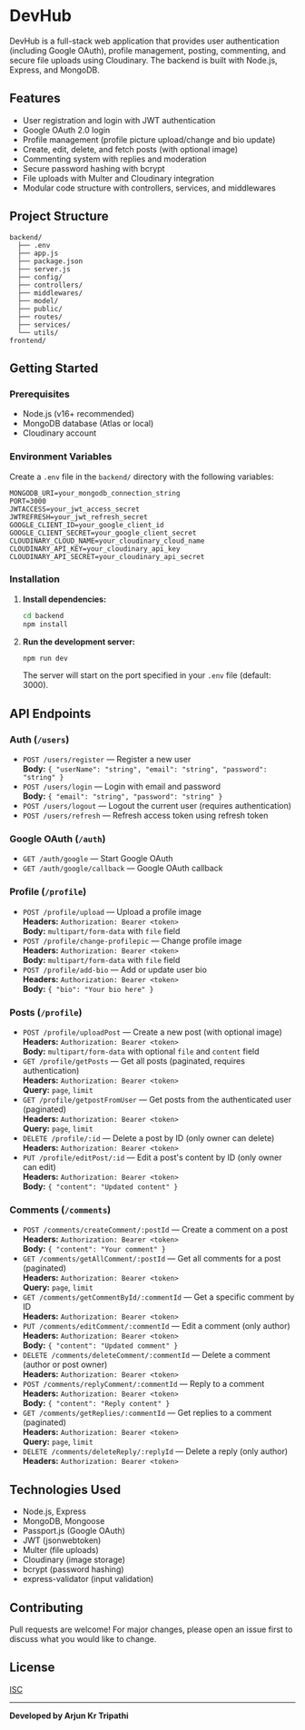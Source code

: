 # DevHub

DevHub is a full-stack web application that provides user authentication (including Google OAuth), profile management, posting, commenting, and secure file uploads using Cloudinary. The backend is built with Node.js, Express, and MongoDB.

## Features

- User registration and login with JWT authentication
- Google OAuth 2.0 login
- Profile management (profile picture upload/change and bio update)
- Create, edit, delete, and fetch posts (with optional image)
- Commenting system with replies and moderation
- Secure password hashing with bcrypt
- File uploads with Multer and Cloudinary integration
- Modular code structure with controllers, services, and middlewares

## Project Structure

```
backend/
  ├── .env
  ├── app.js
  ├── package.json
  ├── server.js
  ├── config/
  ├── controllers/
  ├── middlewares/
  ├── model/
  ├── public/
  ├── routes/
  ├── services/
  └── utils/
frontend/
```

## Getting Started

### Prerequisites

- Node.js (v16+ recommended)
- MongoDB database (Atlas or local)
- Cloudinary account

### Environment Variables

Create a `.env` file in the `backend/` directory with the following variables:

```
MONGODB_URI=your_mongodb_connection_string
PORT=3000
JWTACCESS=your_jwt_access_secret
JWTREFRESH=your_jwt_refresh_secret
GOOGLE_CLIENT_ID=your_google_client_id
GOOGLE_CLIENT_SECRET=your_google_client_secret
CLOUDINARY_CLOUD_NAME=your_cloudinary_cloud_name
CLOUDINARY_API_KEY=your_cloudinary_api_key
CLOUDINARY_API_SECRET=your_cloudinary_api_secret
```

### Installation

1. **Install dependencies:**

   ```sh
   cd backend
   npm install
   ```

2. **Run the development server:**

   ```sh
   npm run dev
   ```

   The server will start on the port specified in your `.env` file (default: 3000).

## API Endpoints

### Auth (`/users`)

- `POST /users/register` — Register a new user  
  **Body:** `{ "userName": "string", "email": "string", "password": "string" }`
- `POST /users/login` — Login with email and password  
  **Body:** `{ "email": "string", "password": "string" }`
- `POST /users/logout` — Logout the current user (requires authentication)
- `POST /users/refresh` — Refresh access token using refresh token

### Google OAuth (`/auth`)

- `GET /auth/google` — Start Google OAuth
- `GET /auth/google/callback` — Google OAuth callback

### Profile (`/profile`)

- `POST /profile/upload` — Upload a profile image  
  **Headers:** `Authorization: Bearer <token>`  
  **Body:** `multipart/form-data` with `file` field
- `POST /profile/change-profilepic` — Change profile image  
  **Headers:** `Authorization: Bearer <token>`  
  **Body:** `multipart/form-data` with `file` field
- `POST /profile/add-bio` — Add or update user bio  
  **Headers:** `Authorization: Bearer <token>`  
  **Body:** `{ "bio": "Your bio here" }`

### Posts (`/profile`)

- `POST /profile/uploadPost` — Create a new post (with optional image)  
  **Headers:** `Authorization: Bearer <token>`  
  **Body:** `multipart/form-data` with optional `file` and `content` field
- `GET /profile/getPosts` — Get all posts (paginated, requires authentication)  
  **Headers:** `Authorization: Bearer <token>`  
  **Query:** `page`, `limit`
- `GET /profile/getpostFromUser` — Get posts from the authenticated user (paginated)  
  **Headers:** `Authorization: Bearer <token>`  
  **Query:** `page`, `limit`
- `DELETE /profile/:id` — Delete a post by ID (only owner can delete)  
  **Headers:** `Authorization: Bearer <token>`
- `PUT /profile/editPost/:id` — Edit a post's content by ID (only owner can edit)  
  **Headers:** `Authorization: Bearer <token>`  
  **Body:** `{ "content": "Updated content" }`

### Comments (`/comments`)

- `POST /comments/createComment/:postId` — Create a comment on a post  
  **Headers:** `Authorization: Bearer <token>`  
  **Body:** `{ "content": "Your comment" }`
- `GET /comments/getAllComment/:postId` — Get all comments for a post (paginated)  
  **Headers:** `Authorization: Bearer <token>`  
  **Query:** `page`, `limit`
- `GET /comments/getCommentById/:commentId` — Get a specific comment by ID  
  **Headers:** `Authorization: Bearer <token>`
- `PUT /comments/editComment/:commentId` — Edit a comment (only author)  
  **Headers:** `Authorization: Bearer <token>`  
  **Body:** `{ "content": "Updated comment" }`
- `DELETE /comments/deleteComment/:commentId` — Delete a comment (author or post owner)  
  **Headers:** `Authorization: Bearer <token>`
- `POST /comments/replyComment/:commentId` — Reply to a comment  
  **Headers:** `Authorization: Bearer <token>`  
  **Body:** `{ "content": "Reply content" }`
- `GET /comments/getReplies/:commentId` — Get replies to a comment (paginated)  
  **Headers:** `Authorization: Bearer <token>`  
  **Query:** `page`, `limit`
- `DELETE /comments/deleteReply/:replyId` — Delete a reply (only author)  
  **Headers:** `Authorization: Bearer <token>`

## Technologies Used

- Node.js, Express
- MongoDB, Mongoose
- Passport.js (Google OAuth)
- JWT (jsonwebtoken)
- Multer (file uploads)
- Cloudinary (image storage)
- bcrypt (password hashing)
- express-validator (input validation)

## Contributing

Pull requests are welcome! For major changes, please open an issue first to discuss what you would like to change.

## License

[ISC](LICENSE)

---

**Developed by Arjun Kr Tripathi**